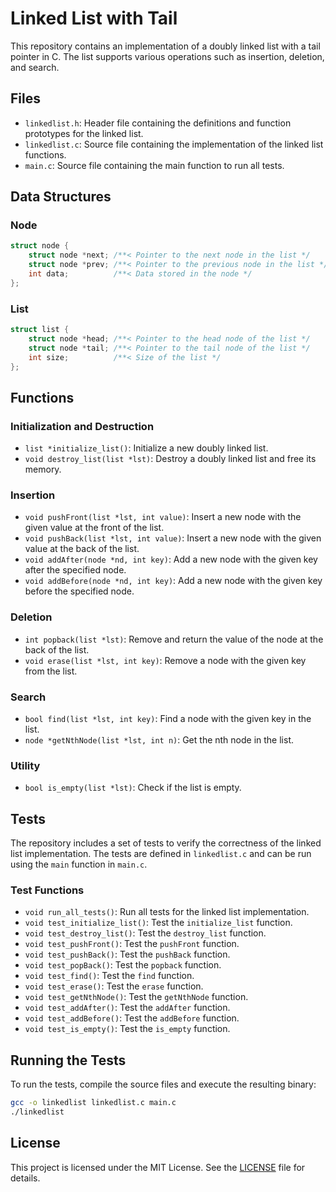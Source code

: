 # Linked List with Tail

This repository contains an implementation of a doubly linked list with a tail pointer in C. The list supports various operations such as insertion, deletion, and search.

## Files

- `linkedlist.h`: Header file containing the definitions and function prototypes for the linked list.
- `linkedlist.c`: Source file containing the implementation of the linked list functions.
- `main.c`: Source file containing the main function to run all tests.

## Data Structures

### Node

```c
struct node {
    struct node *next; /**< Pointer to the next node in the list */
    struct node *prev; /**< Pointer to the previous node in the list */
    int data;          /**< Data stored in the node */
};
```

### List

```c
struct list {
    struct node *head; /**< Pointer to the head node of the list */
    struct node *tail; /**< Pointer to the tail node of the list */
    int size;          /**< Size of the list */
};
```

## Functions

### Initialization and Destruction

- `list *initialize_list()`: Initialize a new doubly linked list.
- `void destroy_list(list *lst)`: Destroy a doubly linked list and free its memory.

### Insertion

- `void pushFront(list *lst, int value)`: Insert a new node with the given value at the front of the list.
- `void pushBack(list *lst, int value)`: Insert a new node with the given value at the back of the list.
- `void addAfter(node *nd, int key)`: Add a new node with the given key after the specified node.
- `void addBefore(node *nd, int key)`: Add a new node with the given key before the specified node.

### Deletion

- `int popback(list *lst)`: Remove and return the value of the node at the back of the list.
- `void erase(list *lst, int key)`: Remove a node with the given key from the list.

### Search

- `bool find(list *lst, int key)`: Find a node with the given key in the list.
- `node *getNthNode(list *lst, int n)`: Get the nth node in the list.

### Utility

- `bool is_empty(list *lst)`: Check if the list is empty.

## Tests

The repository includes a set of tests to verify the correctness of the linked list implementation. The tests are defined in `linkedlist.c` and can be run using the `main` function in `main.c`.

### Test Functions

- `void run_all_tests()`: Run all tests for the linked list implementation.
- `void test_initialize_list()`: Test the `initialize_list` function.
- `void test_destroy_list()`: Test the `destroy_list` function.
- `void test_pushFront()`: Test the `pushFront` function.
- `void test_pushBack()`: Test the `pushBack` function.
- `void test_popBack()`: Test the `popback` function.
- `void test_find()`: Test the `find` function.
- `void test_erase()`: Test the `erase` function.
- `void test_getNthNode()`: Test the `getNthNode` function.
- `void test_addAfter()`: Test the `addAfter` function.
- `void test_addBefore()`: Test the `addBefore` function.
- `void test_is_empty()`: Test the `is_empty` function.

## Running the Tests

To run the tests, compile the source files and execute the resulting binary:

```sh
gcc -o linkedlist linkedlist.c main.c
./linkedlist
```

## License

This project is licensed under the MIT License. See the [LICENSE](LICENSE) file for details.
